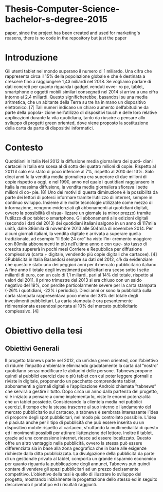 # Thesis-Computer-Science-bachelor-s-degree-2015
paper, since the project has been created and used for marketing's reasons, there is no code in the repository but just the paper

# Introduzione

Gli utenti tablet nel mondo superano il numero di 1 miliardo. Una cifra che
rappresenta circa il 15% della popolazione globale e che è destinata a crescere
fino a raggiungere 1,43 miliardi nel 2018.
Se vogliamo parlare di dati concreti per quanto riguarda i gadget venduti ovve-
ro pc, tablet, smartphone e oggetti mobili similari consegnati nel 2014 si arriva
a una cifra intorno ai 2,4 miliardi. Questo significherebbe, basandosi su una
media aritmetica, che un abitante della Terra su tre ha in mano un dispositivo
elettronico. [7]
Tali numeri indicano un chiaro aumento dell’abitudine da parte della popola-
zione nell’utilizzo di dispositivi touch e delle loro relative applicazioni durante
la vita quotidiana, tanto da riuscire a pensare allo sviluppo di progetti green
oriented, dove viene proposto la sostituzione della carta da parte di dispositivi
informatici.

# Contesto

Quotidiani in Italia Nel 2012 la diffusione media giornaliera dei quoti-
diani cartacei in Italia era scesa al di sotto dei quattro milioni di copie. Rispetto
al 2011 il calo era stato di poco inferiore al 7%, rispetto al 2010 del 13%. Solo
dieci anni fa la vendita media giornaliera era superiore di due milioni di copie
rispetto a oggi, e nel 1990, anno nel quale i quotidiani raggiunsero in Italia la
massima diffusione, la vendita media giornaliera sfiorava i sette milioni di co-
pie. [8] Uno dei motivi di questa diminuzione è la possibilità da parte dei lettori
di potersi informare tramite l’utilizzo di internet, sempre in continuo sviluppo.
Insieme alle molte tecnologie utilizzate come mezzo di informazione, vengono
evidenziati gli abbonamenti ai quotidiani digitali, ovvero la possibilità di visua-
lizzare un giornale (a minor prezzo) tramite l’utilizzo di pc tablet o smartphone.
Gli abbonamenti alle edizioni digitali (secondo i dati del 2013) dei quotidiani
italiani salgono in un anno di 117mila unità, dalle 386mila di novembre 2013
alle 504mila di novembre 2014. Per alcuni giornali italiani, la vendita digitale è
arrivata a superare quella tradizionale, ad esempio ”Il Sole 24 ore” ha visto l’in-
cremento maggiore con 80mila abbonamenti in più nell’ultimo anno e con que-
sto tasso di crescita supererà in pochi mesi Corriere e Repubblica per diffusione
complessiva (carta + digitale, vendendo più copie digitali che cartacee). [4]
3Pubblicità in Italia Basandosi sempre su dati del 2012, c’è da evidenziare
che questo è stato uno dei peggiori anni per il mercato pubblicitario italiano. A
fine anno il totale degli investimenti pubblicitari era sceso sotto i sette miliardi
di euro, con un calo di 1,1 miliardi, pari al 14% del totale, rispetto ai valori del
2011. Il primo trimestre del 2013 si era chiuso con un saldo negativo del 19%,
con perdite particolarmente severe per la carta stampata (-26% i quotidiani,
-22% i periodici).
Dieci anni or sono la pubblicità sulla carta stampata rappresentava poco meno
del 38% del totale degli investimenti pubblicitari. La carta stampata è ora
pesantemente ridimensionata essendosi portata al 10% del mercato pubblicitario
complessivo. [4]

# Obiettivo della tesi

## Obiettivi Generali

Il progetto tabnews parte nel 2012, da un’idea green oriented, con l’obiettivo
di ridurre l’impatto ambientale eliminando gradatamente la carta dal ”nostro”
quotidiano senza modificare le abitudini delle persone. Tabnews propone quindi
ai pubblici esercizi due o più tablet con cui poter leggere giornali e riviste in
digitale, proponendo un pacchetto comprendente tablet, abbonamenti a giornali
digitali e l’applicazione Android chiamata ”tabnews” che servirà a gestire il
tutto. Dopo circa un anno dalla partenza del progetto, si è iniziato a pensare a
come implementarlo, viste le enormi potenzialità che un tablet possiede.
Considerando la clientela media nei pubblici esercizi, il tempo che la stessa
trascorre al suo interno e l’andamento del mercato pubblicitario sul cartaceo, a
tabnews è sembrata interessante l’idea di proporre degli spot pubblicitari, nel
modo più controllato possibile. L’idea è piaciuta anche per il tipo di pubblicità
che può essere inserita su un dispositivo mobile rispetto al cartaceo, sfruttando
la multimedialità di questo ed i movimenti possibili per attirare l’attenzione del
lettore. Inoltre il tablet, grazie ad una connessione internet, riesce ad essere
localizzato. Questo offre un altro vantaggio nella pubblicità, ovvero la stessa
può essere differenziata sia in base alla zona geografica che in base alle esigenze
richieste dalla ditta pubblicizzata.
La divulgazione della pubblicità da parte di un gestionale privato al tablet,
comporta un grande risparmio economico per quanto riguarda la pubblicazione
degli annunci, Tabnews può quindi contare di vendere gli spazi pubblicitari ad
un prezzo decisamente competitivo.
L’obiettivo della tesi è quello di illustrare lo sviluppo del progetto, mostrando
inizialmente la progettazione dello stesso ed in seguito descrivendo il prototipo
ed i risultati raggiunti.
